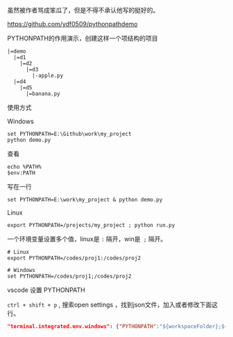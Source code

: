 虽然被作者骂成笨瓜了，但是不得不承认他写的挺好的。

https://github.com/ydf0509/pythonpathdemo

PYTHONPATH的作用演示，创建这样一个项结构的项目

```
|=demo
  |=d1
    |=d2
      |=d3
        |-apple.py
  |=d4
    |=d5
      |=banana.py
```

使用方式

Windows

```
set PYTHONPATH=E:\Github\work\my_project
python demo.py
```

查看

```
echo %PATH%
$env:PATH

```



写在一行

```
set PYTHONPATH=E:\work\my_project & python demo.py
```



Linux

```
export PYTHONPATH=/projects/my_project ; python run.py
```





一个环境变量设置多个值，linux是 `:` 隔开，win是` ;` 隔开。

```
# Linux
export PYTHONPATH=/codes/proj1:/codes/proj2

# Windows
set PYTHONPATH=/codes/proj1;/codes/proj2
```



vscode 设置 PYTHONPATH

`ctrl + shift + p` , 搜索open settings ，找到json文件，加入或者修改下面这行。

```json
"terminal.integrated.env.windows": {"PYTHONPATH":"${workspaceFolder};${env:PYTHONPATH}"}
```

